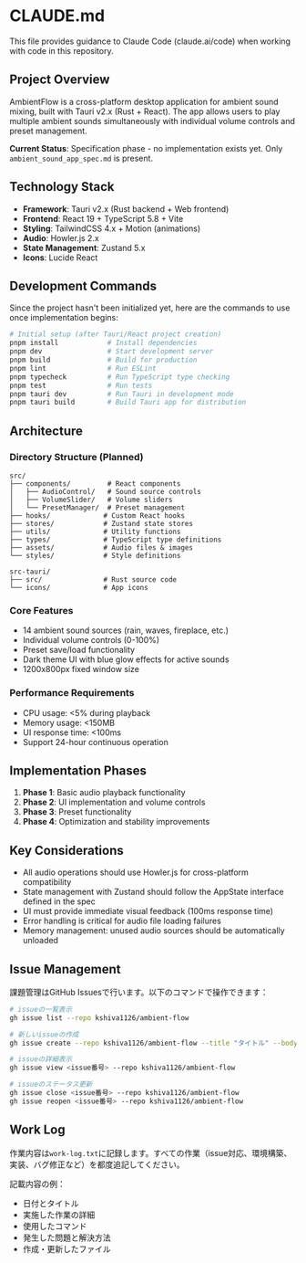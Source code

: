 # CLAUDE.md

This file provides guidance to Claude Code (claude.ai/code) when working with code in this repository.

## Project Overview

AmbientFlow is a cross-platform desktop application for ambient sound mixing, built with Tauri v2.x (Rust + React). The app allows users to play multiple ambient sounds simultaneously with individual volume controls and preset management.

**Current Status**: Specification phase - no implementation exists yet. Only `ambient_sound_app_spec.md` is present.

## Technology Stack

- **Framework**: Tauri v2.x (Rust backend + Web frontend)
- **Frontend**: React 19 + TypeScript 5.8 + Vite
- **Styling**: TailwindCSS 4.x + Motion (animations)
- **Audio**: Howler.js 2.x
- **State Management**: Zustand 5.x
- **Icons**: Lucide React

## Development Commands

Since the project hasn't been initialized yet, here are the commands to use once implementation begins:

```bash
# Initial setup (after Tauri/React project creation)
pnpm install            # Install dependencies
pnpm dev                # Start development server
pnpm build              # Build for production
pnpm lint               # Run ESLint
pnpm typecheck          # Run TypeScript type checking
pnpm test               # Run tests
pnpm tauri dev          # Run Tauri in development mode
pnpm tauri build        # Build Tauri app for distribution
```

## Architecture

### Directory Structure (Planned)
```
src/
├── components/         # React components
│   ├── AudioControl/   # Sound source controls
│   ├── VolumeSlider/   # Volume sliders
│   └── PresetManager/  # Preset management
├── hooks/             # Custom React hooks
├── stores/            # Zustand state stores
├── utils/             # Utility functions
├── types/             # TypeScript type definitions
├── assets/            # Audio files & images
└── styles/            # Style definitions

src-tauri/
├── src/               # Rust source code
└── icons/             # App icons
```

### Core Features
- 14 ambient sound sources (rain, waves, fireplace, etc.)
- Individual volume controls (0-100%)
- Preset save/load functionality
- Dark theme UI with blue glow effects for active sounds
- 1200x800px fixed window size

### Performance Requirements
- CPU usage: <5% during playback
- Memory usage: <150MB
- UI response time: <100ms
- Support 24-hour continuous operation

## Implementation Phases

1. **Phase 1**: Basic audio playback functionality
2. **Phase 2**: UI implementation and volume controls
3. **Phase 3**: Preset functionality
4. **Phase 4**: Optimization and stability improvements

## Key Considerations

- All audio operations should use Howler.js for cross-platform compatibility
- State management with Zustand should follow the AppState interface defined in the spec
- UI must provide immediate visual feedback (100ms response time)
- Error handling is critical for audio file loading failures
- Memory management: unused audio sources should be automatically unloaded

## Issue Management

課題管理はGitHub Issuesで行います。以下のコマンドで操作できます：

```bash
# issueの一覧表示
gh issue list --repo kshiva1126/ambient-flow

# 新しいissueの作成
gh issue create --repo kshiva1126/ambient-flow --title "タイトル" --body "本文"

# issueの詳細表示
gh issue view <issue番号> --repo kshiva1126/ambient-flow

# issueのステータス更新
gh issue close <issue番号> --repo kshiva1126/ambient-flow
gh issue reopen <issue番号> --repo kshiva1126/ambient-flow
```

## Work Log

作業内容は`work-log.txt`に記録します。すべての作業（issue対応、環境構築、実装、バグ修正など）を都度追記してください。

記載内容の例：
- 日付とタイトル
- 実施した作業の詳細
- 使用したコマンド
- 発生した問題と解決方法
- 作成・更新したファイル
